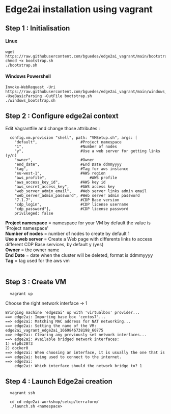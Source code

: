# Edge2ai installation using vagrant

## Step 1 : Initialisation

#### Linux 
  
```
wget https://raw.githubusercontent.com/bguedes/edge2ai_vagrant/main/bootstrap.sh
chmod +x bootstrap.sh
./bootstrap.sh

```

#### Windows Powershell 
  
```
Invoke-WebRequest -Uri https://raw.githubusercontent.com/bguedes/edge2ai_vagrant/main/windows_bootstrap.sh -UseBasicParsing -OutFile bootstrap.sh
./windows_bootstrap.sh

``` 

## Step 2 : Configure edge2ai context

Edit Vagrantfile and change those attributes :

``` 
  config.vm.provision "shell", path: "VMSetup.sh", args: [
    "default",                   #Project namespace
    "1",                         #Number of nodes
    "y",                         #Use a web server for getting links (y/n)
    "owner",                     #Owner
    "end_date",                  #End Date ddmmyyyy
    "tag",                       #Tag for aws instance
    "eu-west-1",                 #AWS region
    "aws_profile",                   #AWS profile
    "aws_access_key_id",         #AWS key id
    "aws_secret_access_key",     #AWS access key
    "web_server_admin_email",    #Web server links admin email
    "web_server_admin_password", #Web server admin password
    "7.1.7",                     #CDP Base version
    "cdp_login",                 #CDP license username
    "cdp_password"],             #CDP license password
    privileged: false
```  

**Project namespace** = namespace for your VM by default the value is 'Project namespace'<br>
**Number of nodes** = number of nodes to create by default 1<br>
**Use a web server** = Create a Web page with differents links to access different CDP Base services, by default y (yes)<br>
**Owner** = the owner name <br>
**End Date** = date when the cluster will be deleted, format is ddmmyyyy<br>
**Tag** = tag used for the aws vm <br>
<br>

## Step 3 : Create VM

``` 
  vagrant up
```  

Choose the right network interface -> 1 

``` 
Bringing machine 'edge2ai' up with 'virtualbox' provider...
==> edge2ai: Importing base box 'centos7'...
==> edge2ai: Matching MAC address for NAT networking...
==> edge2ai: Setting the name of the VM: edge2ai_vagrant_edge2ai_1669846738198_60775
==> edge2ai: Clearing any previously set network interfaces...
==> edge2ai: Available bridged network interfaces:
1) wlp0s20f3
2) docker0
==> edge2ai: When choosing an interface, it is usually the one that is
==> edge2ai: being used to connect to the internet.
==> edge2ai: 
    edge2ai: Which interface should the network bridge to? 1
```  


## Step 4 : Launch Edge2ai creation 

``` 
  vagrant ssh
  
  cd cd edge2ai-workshop/setup/terraform/
  ./launch.sh <namespace>
```  

